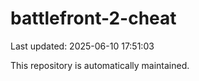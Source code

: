 # battlefront-2-cheat

Last updated: 2025-06-10 17:51:03

This repository is automatically maintained.
